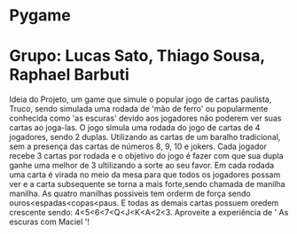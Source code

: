 # Pygame
# Grupo: Lucas Sato, Thiago Sousa, Raphael Barbuti
Ideia do Projeto, um game que simule o popular jogo de cartas paulista, Truco, sendo simulada uma rodada de 'mão de ferro' ou popularmente conhecida como 'as escuras' devido aos jogadores não poderem ver suas cartas ao joga-las.
O jogo simula uma rodada do jogo de cartas de 4 jogadores, sendo 2 duplas.
Utilizando as cartas de um baralho tradicional, sem a presença das cartas de números 8, 9, 10 e jokers.
Cada jogador recebe 3 cartas por rodada e o objetivo do jogo é fazer com que sua dupla ganhe uma melhor de 3 ultilizando a sorte ao seu favor. 
Em cada rodada uma carta é virada no meio da mesa para que todos os jogadores possam ver e a carta subsequente se torna a mais forte,sendo chamada de manilha manilha.
As quatro manilhas possiveis tem orderm de força sendo ouros<espadas<copas<paus.
E todas as demais cartas possuem oredem crescente sendo: 4<5<6<7<Q<J<K<A<2<3.
Aproveite a experiência de ' As escuras com Maciel '!
